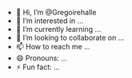 - 👋 Hi, I’m @Gregoirehalle
- 👀 I’m interested in ...
- 🌱 I’m currently learning ...
- 💞️ I’m looking to collaborate on ...
- 📫 How to reach me ...
- 😄 Pronouns: ...
- ⚡ Fun fact: ...

<!---
Gregoirehalle/Gregoirehalle is a ✨ special ✨ repository because its `README.md` (this file) appears on your GitHub profile.
You can click the Preview link to take a look at your changes.
--->
